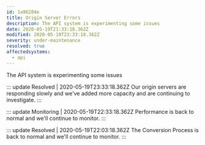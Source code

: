 ```yaml
---
id: 1a96284e
title: Origin Server Errors
description: The API system is experimenting some issues
date: 2020-05-19T21:33:18.362Z
modified: 2020-05-19T23:33:18.362Z
severity: under-maintenance
resolved: true
affectedsystems:
  - api
---
```


The API system is experimenting some issues


::: update Resolved | 2020-05-19T23:33:18.362Z
Our origin servers are responding slowly and we've added more capacity and are continuing to investigate.
:::

::: update Monitoring | 2020-05-19T22:33:18.362Z
Performance is back to normal and we'll continue to monitor.
:::

::: update Resolved | 2020-05-19T22:03:18.362Z
The Conversion Process is back to normal and we'll continue to monitor.
:::

